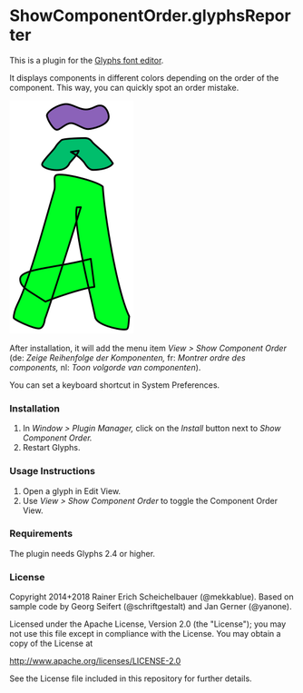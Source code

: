 # ShowComponentOrder.glyphsReporter

This is a plugin for the [Glyphs font editor](http://glyphsapp.com/).

It displays components in different colors depending on the order of the component. This way, you can quickly spot an order mistake.

![Components are shown in different colors.](ShowComponentOrder.png "Show Component Order Screenshot")

After installation, it will add the menu item *View > Show Component Order* (de: *Zeige Reihenfolge der Komponenten,* fr: *Montrer ordre des components,* nl: *Toon volgorde van componenten*).

You can set a keyboard shortcut in System Preferences.

### Installation

1. In *Window > Plugin Manager,* click on the *Install* button next to *Show Component Order.*
2. Restart Glyphs.

### Usage Instructions

1. Open a glyph in Edit View.
2. Use *View > Show Component Order* to toggle the Component Order View.

### Requirements

The plugin needs Glyphs 2.4 or higher.

### License

Copyright 2014+2018 Rainer Erich Scheichelbauer (@mekkablue).
Based on sample code by Georg Seifert (@schriftgestalt) and Jan Gerner (@yanone).

Licensed under the Apache License, Version 2.0 (the "License");
you may not use this file except in compliance with the License.
You may obtain a copy of the License at

http://www.apache.org/licenses/LICENSE-2.0

See the License file included in this repository for further details.
